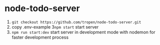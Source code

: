 # node-todo-server

1. `git checkout https://github.com/tropen/node-todo-server.git`
2. copy .env-example
3`npm start` start server
4. `npm run start:dev` start server in development mode with nodemon for faster development process